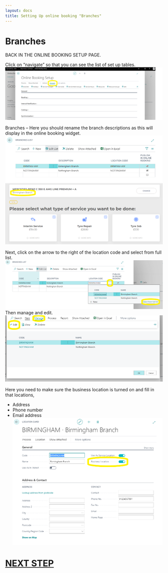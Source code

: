 ```yaml
---
layout: docs
title: Setting Up online booking "Branches"
---
```

# Branches 
BACK IN THE ONLINE BOOKING SETUP PAGE.

Click on “navigate” so that you can see the list of set up tables.
![](media/garagehive-onlinebooking-5.png)

Branches – Here you should rename the branch descriptions as this will display in the online booking widget.
![](media/garagehive-onlinebooking-6.png)
![](media/garagehive-onlinebooking-7.png)

Next, click on the arrow to the right of the location code and select from full list.
![](media/garagehive-onlinebooking-8.png)
Then manage and edit.
![](media/garagehive-onlinebooking-9.png)

Here you need to make sure the business location is turned on and fill in that locations,
* Address
* Phone number
* Email address
![](media/garagehive-onlinebooking-10.png)
 
# [NEXT STEP](/docs/garagehive-onlinebooking-holidays.html)
